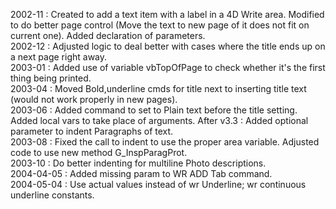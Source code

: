 2002-11 : Created to add a text item with a label in a 4D Write area. Modified to do better page control (Move the text to new page of it does not fit on current one). Added declaration of parameters.  2002-12 : Adjusted logic to deal better with cases where the title ends up on a next page right away.  2003-01 : Added use of variable vbTopOfPage to check whether it's the first thing being printed.  2003-04 : Moved Bold,underline cmds for title next to inserting title text (would not work properly in new pages).   2003-06 : Added command to set to Plain text before the title setting. Added local vars to take place of arguments. After v3.3 : Added optional parameter to indent Paragraphs of text.  2003-08 : Fixed the call to indent to use the proper area variable. Adjusted code to use new method G_InspParagProt.  2003-10 : Do better indenting for multiline Photo descriptions.  2004-04-05 : Added missing param to WR ADD Tab command.  2004-05-04 : Use actual values instead of wr Underline; wr continuous underline constants.